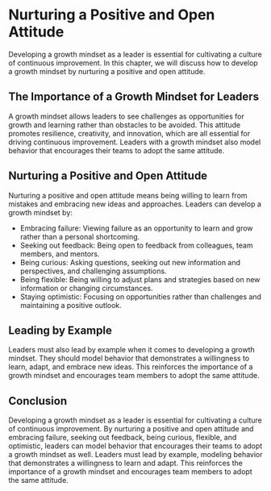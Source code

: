 Nurturing a Positive and Open Attitude
==========================================================================================

Developing a growth mindset as a leader is essential for cultivating a culture of continuous improvement. In this chapter, we will discuss how to develop a growth mindset by nurturing a positive and open attitude.

The Importance of a Growth Mindset for Leaders
----------------------------------------------

A growth mindset allows leaders to see challenges as opportunities for growth and learning rather than obstacles to be avoided. This attitude promotes resilience, creativity, and innovation, which are all essential for driving continuous improvement. Leaders with a growth mindset also model behavior that encourages their teams to adopt the same attitude.

Nurturing a Positive and Open Attitude
--------------------------------------

Nurturing a positive and open attitude means being willing to learn from mistakes and embracing new ideas and approaches. Leaders can develop a growth mindset by:

* Embracing failure: Viewing failure as an opportunity to learn and grow rather than a personal shortcoming.
* Seeking out feedback: Being open to feedback from colleagues, team members, and mentors.
* Being curious: Asking questions, seeking out new information and perspectives, and challenging assumptions.
* Being flexible: Being willing to adjust plans and strategies based on new information or changing circumstances.
* Staying optimistic: Focusing on opportunities rather than challenges and maintaining a positive outlook.

Leading by Example
------------------

Leaders must also lead by example when it comes to developing a growth mindset. They should model behavior that demonstrates a willingness to learn, adapt, and embrace new ideas. This reinforces the importance of a growth mindset and encourages team members to adopt the same attitude.

Conclusion
----------

Developing a growth mindset as a leader is essential for cultivating a culture of continuous improvement. By nurturing a positive and open attitude and embracing failure, seeking out feedback, being curious, flexible, and optimistic, leaders can model behavior that encourages their teams to adopt a growth mindset as well. Leaders must lead by example, modeling behavior that demonstrates a willingness to learn and adapt. This reinforces the importance of a growth mindset and encourages team members to adopt the same attitude.
